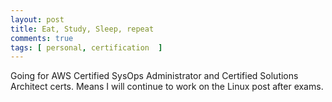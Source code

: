 ```yaml
---
layout: post
title: Eat, Study, Sleep, repeat
comments: true
tags: [ personal, certification  ]
---
```


Going for AWS Certified SysOps Administrator and Certified Solutions Architect certs.
Means I will continue to work on the Linux post after exams.
